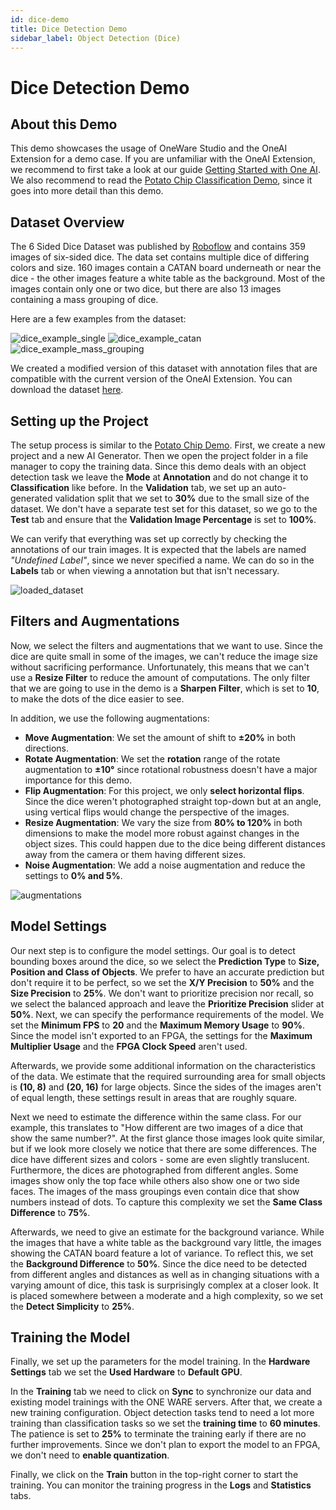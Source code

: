 ```yaml
---
id: dice-demo
title: Dice Detection Demo
sidebar_label: Object Detection (Dice)
---
```

# Dice Detection Demo

## About this Demo
This demo showcases the usage of OneWare Studio and the OneAI Extension for a demo case. If you are unfamiliar with the OneAI Extension, we recommend to first take a look at our guide [Getting Started with One AI](/docs/one-ai/01-getting-started/01-getting-started.md). We also recommend to read the [Potato Chip Classification Demo](/docs/one-ai/tutorials/potato-chip-demo), since it goes into more detail than this demo.

## Dataset Overview
The 6 Sided Dice Dataset was published by [Roboflow](https://public.roboflow.com/object-detection/dice) and contains 359 images of six-sided dice. The data set contains multiple dice of differing colors and size. 160 images contain a CATAN board underneath or near the dice - the other images feature a white table as the background. Most of the images contain only one or two dice, but there are also 13 images containing a mass grouping of dice.

Here are a few examples from the dataset:

<div style={{ display: 'flex', gap: '1rem', flexWrap: 'wrap' }}>
    <img src="/img/ai/one_ai_plugin/demos/dice/dice_example_single.jpg" alt="dice_example_single" style={{ width: '32%' }} />
    <img src="/img/ai/one_ai_plugin/demos/dice/dice_example_catan.jpg" alt="dice_example_catan" style={{ width: '32%' }} />
    <img src="/img/ai/one_ai_plugin/demos/dice/dice_example_mass_grouping.jpg" alt="dice_example_mass_grouping" style={{ width: '32%' }} />
</div>

We created a modified version of this dataset with annotation files that are compatible with the current version of the OneAI Extension. You can download the dataset [here](https://github.com/one-ware/OneAI_demo_datasets/blob/main/datasets/roboflow_dice.zip).
## Setting up the Project
The setup process is similar to the [Potato Chip Demo](/docs/one-ai/tutorials/potato-chip-demo#setting-up-the-project-and-loading-the-data). First, we create a new project and a new AI Generator. Then we open the project folder in a file manager to copy the training data. Since this demo deals with an object detection task we leave the **Mode** at **Annotation** and do not change it to **Classification** like before. In the **Validation** tab, we set up an auto-generated validation split that we set to **30%** due to the small size of the dataset. We don't have a separate test set for this dataset, so we go to the **Test** tab and ensure that the **Validation Image Percentage** is set to **100%**.

We can verify that everything was set up correctly by checking the annotations of our train images. It is expected that the labels are named *"Undefined Label"*, since we never specified a name. We can do so in the **Labels** tab or when viewing a annotation but that isn't necessary.

![loaded_dataset](/img/ai/one_ai_plugin/demos/dice/dice_loaded_dataset.jpg)

## Filters and Augmentations
Now, we select the filters and augmentations that we want to use. Since the dice are quite small in some of the images, we can't reduce the image size without sacrificing performance. Unfortunately, this means that we can't use a **Resize Filter** to reduce the amount of computations. The only filter that we are going to use in the demo is a **Sharpen Filter**, which is set to **10**, to make the dots of the dice easier to see. 

In addition, we use the following augmentations:
- **Move Augmentation**: We set the amount of shift to **±20%** in both directions.
- **Rotate Augmentation**: We set the **rotation** range of the rotate augmentation to **±10°** since rotational robustness doesn't have a major importance for this demo.
- **Flip Augmentation**: For this project, we only **select horizontal flips**. Since the dice weren't photographed straight top-down but at an angle, using vertical flips would change the perspective of the images.
- **Resize Augmentation**: We vary the size from **80% to 120%** in both dimensions to make the model more robust against changes in the object sizes. This could happen due to the dice being different distances away from the camera or them having different sizes.
- **Noise Augmentation**: We add a noise augmentation and reduce the settings to **0% and 5%**.

![augmentations](/img/ai/one_ai_plugin/demos/dice/dice_augmentations.jpg)

## Model Settings
Our next step is to configure the model settings. Our goal is to detect bounding boxes around the dice, so we select the **Prediction Type** to **Size, Position and Class of Objects**. We prefer to have an accurate prediction but don't require it to be perfect, so we set the **X/Y Precision** to **50%** and the **Size Precision** to **25%**. We don't want to prioritize precision nor recall, so we select the balanced approach and leave the **Prioritize Precision** slider at **50%**. Next, we can specify the performance requirements of the model. We set the **Minimum FPS** to **20** and the **Maximum Memory Usage** to **90%**. Since the model isn't exported to an FPGA, the settings for the **Maximum Multiplier Usage** and the **FPGA Clock Speed** aren't used.

Afterwards, we provide some additional information on the characteristics of the data. We estimate that the required surrounding area for small objects is **(10, 8)** and **(20, 16)** for large objects. Since the sides of the images aren't of equal length, these settings result in areas that are roughly square.

Next we need to estimate the difference within the same class. For our example, this translates to "How different are two images of a dice that show the same number?". At the first glance those images look quite similar, but if we look more closely we notice that there are some differences. The dice have different sizes and colors - some are even slightly translucent. Furthermore, the dices are photographed from different angles. Some images show only the top face while others also show one or two side faces. The images of the mass groupings even contain dice that show numbers instead of dots. To capture this complexity we set the **Same Class Difference** to **75%**.

Afterwards, we need to give an estimate for the background variance. While the images that have a white table as the background vary little, the images showing the CATAN board feature a lot of variance. To reflect this, we set the **Background Difference** to **50%**. Since the dice need to be detected from different angles and distances as well as in changing situations with a varying amount of dice, this task is surprisingly complex at a closer look. It is placed somewhere between a moderate and a high complexity, so we set the **Detect Simplicity** to **25%**.

## Training the Model
Finally, we set up the parameters for the model training. In the **Hardware Settings** tab we set the **Used Hardware** to **Default GPU**.

In the **Training** tab we need to click on **Sync** to synchronize our data and existing model trainings with the ONE WARE servers. After that, we create a new training configuration. Object detection tasks tend to need a lot more training than classification tasks so we set the **training time** to **60 minutes**. The patience is set to **25%** to terminate the training early if there are no further improvements. Since we don't plan to export the model to an FPGA, we don't need to **enable quantization**.

Finally, we click on the **Train** button in the top-right corner to start the training. You can monitor the training progress in the **Logs** and **Statistics** tabs.